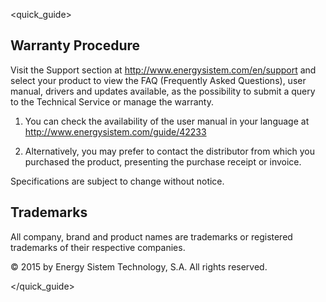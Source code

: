 <quick_guide>
## Warranty Procedure

Visit the Support section at http://www.energysistem.com/en/support and select your product to view the FAQ (Frequently Asked Questions), user manual, drivers and updates available, as the possibility to submit a query to the Technical Service or manage the warranty.

1. You can check the availability of the user manual in your language at http://www.energysistem.com/guide/42233

2. Alternatively, you may prefer to contact the distributor from which you purchased the product, presenting the purchase receipt or invoice.

Specifications are subject to change without notice.

## Trademarks

All company, brand and product names are trademarks or registered trademarks of their respective companies.

© 2015 by Energy Sistem Technology, S.A. All rights reserved.


</quick_guide>
